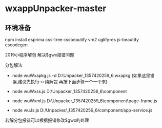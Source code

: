 # wxappUnpacker-master

## 环境准备
npm install esprima css-tree cssbeautify vm2 uglify-es js-beautify escodegen

2019小程序解包 解决$gwx报错问题

分包解法

- node wuWxapkg.js -d  D:\Unpacker\_1357420259_6.wxapkg (如果这里错误,建议先执行-o 纯解包 再按下面步骤一个一个来)

- node wuWxss.js D:\Unpacker\_1357420259_6\component

- node wuWxml.js D:\Unpacker\_1357420259_6\component\page-frame.js

- node wuJs.js D:/Unpacker/_1357420259_6/component/app-service.js

若解分包报错可以根据报错修改$gwx的处理



